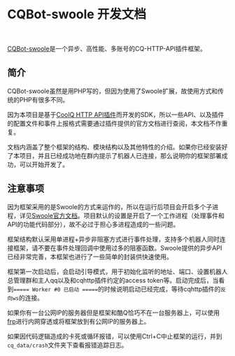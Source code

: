 # CQBot-swoole 开发文档
<br>

[CQBot-swoole](https://github.com/crazywhalecc/CQBot-swoole)是一个异步、高性能、多账号的CQ-HTTP-API插件框架。


## 简介
CQBot-swoole虽然是用PHP写的，但因为使用了Swoole扩展，故使用方式和传统的PHP有很多不同。

因为本项目是基于[CoolQ HTTP API插件](https://cqhttp.cc/)而开发的SDK，所以一些API、以及插件的配置文件和事件上报格式需要通过插件提供的官方文档进行查阅，本文档不作重复。

文档内涵盖了整个框架的结构、模块结构以及其他特性的介绍。如果你已经安装好了本项目，并且已经成功地在群内提示了机器人已连接，那么说明你的框架部署成功，可以开始开发了。

## 注意事项
因为框架采用的是Swoole的方式来运作的，所以在运行后项目会开启多个子进程，详见[Swoole官方文档](https://wiki.swoole.com/wiki/page/163.html)。项目默认的设置是开启了一个工作进程（处理事件和API的功能代码部分），故不必过于担心多进程造成的一些问题。

框架结构默认采用单进程+异步非阻塞方式进行事件处理，支持多个机器人同时连接框架，请不要在事件处理回调中使用过多的阻塞函数。Swoole提供的异步API已经非常完善，本框架也进行了一些简单的封装供快速使用。

框架第一次启动后，会启动引导模式，用于初始化监听的地址、端口、设置机器人总管理群和主人qq以及和cqhttp插件约定的access token等。启动完成后，当看到```===== Worker #0 已启动 =====```的时候说明启动已经完成，等待cqhttp插件的```反向ws```的连接。

如果你有一台公网IP的服务器但是框架和酷Q恰巧不在一台服务器上，可以使用[frp](https://github.com/fatedier/frp)进行内网穿透或将框架放到有公网IP的服务器上。

如果因代码逻辑造成的卡死或循环报错，可以使用Ctrl+C中止框架的运行，并到```cq_data/crash```文件夹下查看报错追踪日志。